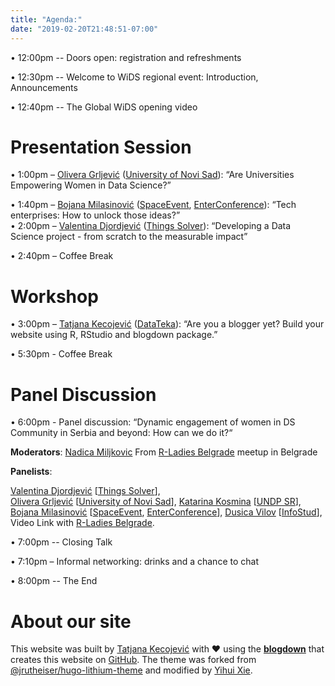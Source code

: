 ```yaml
---
title: "Agenda:"
date: "2019-02-20T21:48:51-07:00"
---
```



• 12:00pm -- Doors open: registration and refreshments

• 12:30pm -- Welcome to WiDS regional event: Introduction, Announcements

• 12:40pm -- The Global WiDS opening video

# Presentation Session

• 1:00pm – [Olivera Grljević](https://www.linkedin.com/in/olivera-grljević-3842b516/) ([University of Novi Sad](http://www.uns.ac.rs/index.php/en/)): “Are Universities Empowering Women in Data Science?”

• 1:40pm – [Bojana Milasinović](https://www.linkedin.com/in/bojanamilasinovic/) ([SpaceEvent](http://www.spacevent.org/), [EnterConference](http://www.enterconference.net/)): “Tech enterprises: How to unlock those ideas?”  
• 2:00pm – [Valentina Djordjević](https://www.linkedin.com/in/valentina-%C4%91or%C4%91evi%C4%87) ([Things Solver](https://thingsolver.com)): “Developing a Data Science project - from scratch to the measurable impact”  

• 2:40pm – Coffee Break

# Workshop

• 3:00pm – [Tatjana Kecojević](https://www.linkedin.com/in/tatjana-kecojevic-803704143/) ([DataTeka](https://datateka.com)): “Are you a blogger yet? Build your website using R, RStudio and blogdown package.”

• 5:30pm - Coffee Break 

# Panel Discussion

• 6:00pm - Panel discussion: “Dynamic engagement of women in DS Community in Serbia and beyond: How can we do it?“ 

**Moderators**: 
[Nadica Miljkovic](http://bmit.etf.bg.ac.rs/member/nadica-miljkovic-2/)
From [R-Ladies Belgrade](https://www.meetup.com/R-Ladies-Belgrade) meetup in Belgrade 

**Panelists**:
 
[Valentina Djordjević](https://www.linkedin.com/in/valentina-%C4%91or%C4%91evi%C4%87) [[Things Solver](https://thingsolver.com)],  
[Olivera Grljević](https://www.linkedin.com/in/olivera-grljević-3842b516/) [[University of Novi Sad](http://www.uns.ac.rs/index.php/en/)],
[Katarina Kosmina](https://www.linkedin.com/in/kosmina/) [[UNDP SR](http://www.rs.undp.org/content/serbia/en/home.html)], 
[Bojana Milasinović](https://www.linkedin.com/in/bojanamilasinovic/) [[SpaceEvent](http://www.spacevent.org/), [EnterConference](http://www.enterconference.net/)], 
[Dusica Vilov](https://www.linkedin.com/in/dusica-vilov-80982aba/) [[InfoStud](https://www.infostud.com/en/)], 
Video Link with [R-Ladies Belgrade](https://www.meetup.com/R-Ladies-Belgrade/).

• 7:00pm -- Closing Talk 

• 7:10pm – Informal networking: drinks and a chance to chat

• 8:00pm -- The End 


# About our site

This website was built by [Tatjana Kecojević](https://tanjakec.github.io) with :heart: using the [**blogdown**](https://github.com/rstudio/blogdown) that creates this website on [GitHub](https://github.com/TanjaKec/WiDSSU). The theme was forked from [@jrutheiser/hugo-lithium-theme](https://github.com/jrutheiser/hugo-lithium-theme) and modified by [Yihui Xie](https://github.com/yihui/hugo-lithium-theme).
